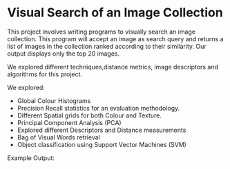 # Visual Search of an Image Collection

This project involves writing programs to visually search an image collection. This program will accept an image as search query and returns a list of images in the collection ranked according to their similarity. Our output displays only the top 20 images.

We explored different techniques,distance metrics, image descriptors and algorithms for this project.

We explored:
- Global Colour Histograms
- Precision Recall statistics for an evaluation methodology.
- Different Spatial grids for both Colour and Texture.
- Principal Component Analysis (PCA)
- Explored different Descriptors and Distance measurements
- Bag of Visual Words retrieval
- Object classification using Support Vector Machines (SVM)

Example Output:
